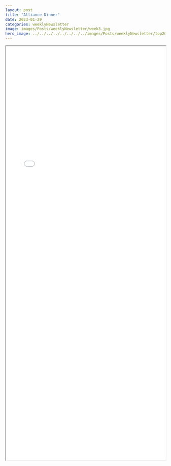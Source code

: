 ```yaml
---
layout: post
title: "Alliance Dinner"
date: 2023-01-29
categories: weeklyNewsletter
image: images/Posts/weeklyNewsletter/week3.jpg
hero_image: ../../../../../../../../images/Posts/weeklyNewsletter/top2023.png
---
```


<iframe src="{{ site.baseurl }}/BroncoBulletin/The Broncobots Bulletin 3.pdf" width="100%" height="1300em">
    </iframe>
